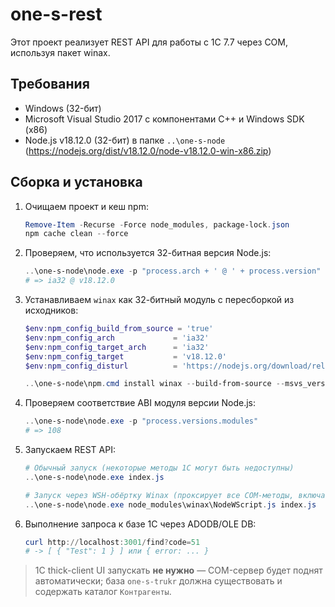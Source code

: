# one-s-rest

Этот проект реализует REST API для работы с 1С 7.7 через COM, используя пакет winax.

## Требования

- Windows (32-бит)
- Microsoft Visual Studio 2017 с компонентами C++ и Windows SDK (x86)
- Node.js v18.12.0 (32-бит) в папке `..\one-s-node` (https://nodejs.org/dist/v18.12.0/node-v18.12.0-win-x86.zip)

## Сборка и установка

1. Очищаем проект и кеш npm:
   ```powershell
   Remove-Item -Recurse -Force node_modules, package-lock.json
   npm cache clean --force
   ```

2. Проверяем, что используется 32-битная версия Node.js:
   ```powershell
   ..\one-s-node\node.exe -p "process.arch + ' @ ' + process.version"
   # => ia32 @ v18.12.0
   ```

3. Устанавливаем `winax` как 32-битный модуль с пересборкой из исходников:
   ```powershell
   $env:npm_config_build_from_source = 'true'
   $env:npm_config_arch             = 'ia32'
   $env:npm_config_target_arch      = 'ia32'
   $env:npm_config_target           = 'v18.12.0'
   $env:npm_config_disturl          = 'https://nodejs.org/download/release'

   ..\one-s-node\npm.cmd install winax --build-from-source --msvs_version=2017 --force
   ```

4. Проверяем соответствие ABI модуля версии Node.js:
   ```powershell
   ..\one-s-node\node.exe -p "process.versions.modules"
   # => 108
   ```

5. Запускаем REST API:
   ```powershell
   # Обычный запуск (некоторые методы 1С могут быть недоступны)
   ..\one-s-node\node.exe index.js

   # Запуск через WSH-обёртку Winax (проксирует все COM-методы, включая Connect):
   ..\one-s-node\node.exe node_modules\winax\NodeWScript.js index.js
   ```


6. Выполнение запроса к базе 1С через ADODB/OLE DB:
    ```powershell
    curl http://localhost:3001/find?code=51
    # -> [ { "Test": 1 } ] или { error: ... }
    ```

> 1С thick-client UI запускать **не нужно** — COM-сервер будет поднят автоматически;
> база `one-s-trukr` должна существовать и содержать каталог `Контрагенты`.
